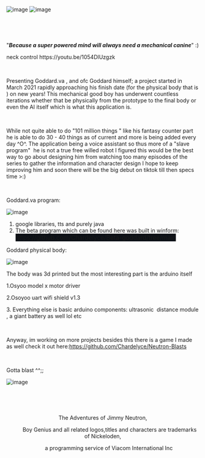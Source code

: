 ![image](https://user-images.githubusercontent.com/63970461/147498762-0fcfd903-ba16-4472-884a-0696157b3cc1.png)
![image](https://user-images.githubusercontent.com/63970461/147498768-57c43921-a903-46d2-b9b1-70c184476216.png)

<p>&nbsp; &nbsp;&nbsp;</p>
<p><br></p>
<p>&quot;<strong><em>Because a super powered mind will always need a mechanical canine</em></strong>&quot; :)</p>
neck control 
https://youtu.be/1054DlUzgzk


<p><br></p>
<p>Presenting Goddard.va , and ofc Goddard himself; a project started in March 2021 rapidly approaching his finish date (for the physical body that is ) on new years! This mechanical good boy has underwent countless iterations whether that be physically from the prototype to the final body or even the AI itself which is what this application is.</p>
<p><br></p>
<p>While not quite able to do &quot;101 million things &quot; like his fantasy counter part he is able to do 30 - 40 things as of current and more is being added every day ^O^. The application being a voice assistant so thus more of a &quot;slave program&quot; &nbsp;he is not a true free willed robot I figured this would be the best way to go about designing him from watching too many episodes of the series to gather the information and character design I hope to keep improving him and soon there will be the big debut on tiktok till then specs time &gt;:)</p>
<p><br></p>
<p>Goddard.va program:</p>

![image](https://user-images.githubusercontent.com/63970461/147499267-df3df39c-04eb-4d6c-8eb9-6ef9094fd3c5.png)

<ol>
    <li>google libraries, tts and purely java</li>
    <li>The beta program which can be found here was built in winform: <a href="https://github.com/Chardelyce/Beta-goddard/tree/main" style='box-sizing: border-box; background-color: rgb(13, 17, 23); color: var(--color-accent-fg); text-decoration: none; font-family: -apple-system, BlinkMacSystemFont, "Segoe UI", Helvetica, Arial, sans-serif, "Apple Color Emoji", "Segoe UI Emoji"; font-size: 16px; font-style: normal; font-variant-ligatures: normal; font-variant-caps: normal; font-weight: 400; letter-spacing: normal; orphans: 2; text-align: start; text-indent: 0px; text-transform: none; white-space: normal; widows: 2; word-spacing: 0px; -webkit-text-stroke-width: 0px;'>https://github.com/Chardelyce/Beta-goddard/tree/main</a>&nbsp;</li>
</ol>
<p>Goddard physical body:</p>

![image](https://user-images.githubusercontent.com/63970461/147499314-7325e2e1-0b74-464d-8e6e-324fd15f5bc3.png)

<p>The body was 3d printed but the most interesting part is the arduino itself&nbsp;</p>
<p>1.Osyoo model x motor driver</p>
<p>2.Osoyoo uart wifi shield v1.3</p>
<p>3. Everything else is basic arduino components: ultrasonic &nbsp;distance module , a giant battery as well lol etc&nbsp;</p>
<p><br></p>
<p>Anyway, im working on more projects besides this there is a game I made as well check it out here:<a href="https://github.com/Chardelyce/Neutron-Blasts" id="isPasted">https://github.com/Chardelyce/Neutron-Blasts</a></p>
<p><br></p>
<p>Gotta blast ^^;;</p>


![image](https://user-images.githubusercontent.com/63970461/147499669-2f47148f-4ef2-4ac1-bee8-27cff4ab71c8.png)




<p><br></p>
<p><br></p>
<p id="isPasted" style="text-align: center;">The Adventures of Jimmy Neutron,</p>
<p style="text-align: center;">&nbsp; &nbsp; &nbsp; &nbsp; &nbsp;Boy Genius and all related logos,titles and characters are trademarks of Nickeloden,</p>
<p style="text-align: center;">&nbsp; &nbsp; &nbsp; &nbsp; a programming service of Viacom International Inc</p>
<p><br></p>
